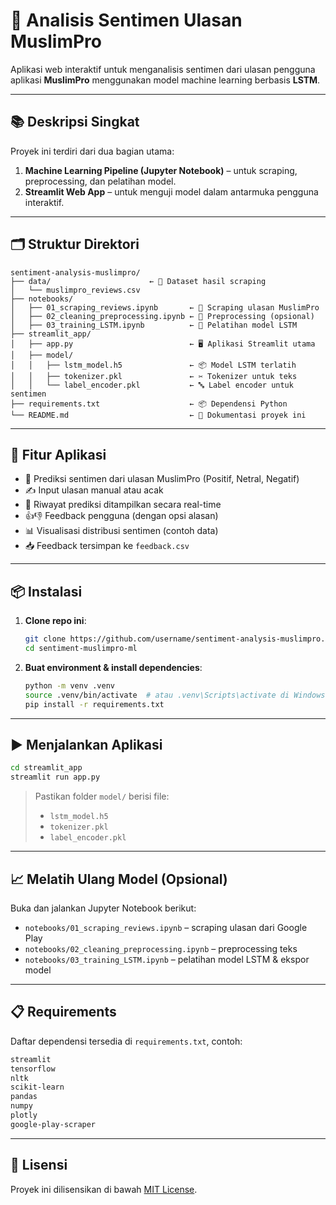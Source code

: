 # 🧠 Analisis Sentimen Ulasan MuslimPro

Aplikasi web interaktif untuk menganalisis sentimen dari ulasan pengguna aplikasi **MuslimPro** menggunakan model machine learning berbasis **LSTM**.

---

## 📚 Deskripsi Singkat

Proyek ini terdiri dari dua bagian utama:

1. **Machine Learning Pipeline (Jupyter Notebook)** – untuk scraping, preprocessing, dan pelatihan model.
2. **Streamlit Web App** – untuk menguji model dalam antarmuka pengguna interaktif.

---

## 🗂️ Struktur Direktori

```
sentiment-analysis-muslimpro/
├── data/                      ← 📂 Dataset hasil scraping
│   └── muslimpro_reviews.csv
├── notebooks/
│   ├── 01_scraping_reviews.ipynb       ← 💬 Scraping ulasan MuslimPro
│   ├── 02_cleaning_preprocessing.ipynb ← 🧹 Preprocessing (opsional)
│   ├── 03_training_LSTM.ipynb          ← 🧠 Pelatihan model LSTM
├── streamlit_app/
│   ├── app.py                          ← 🖥️ Aplikasi Streamlit utama
│   ├── model/
│   │   ├── lstm_model.h5               ← 📦 Model LSTM terlatih
│   │   ├── tokenizer.pkl               ← ✂️ Tokenizer untuk teks
│   │   └── label_encoder.pkl           ← 🔤 Label encoder untuk sentimen
├── requirements.txt                    ← 📦 Dependensi Python
└── README.md                           ← 📄 Dokumentasi proyek ini
```

---

## 🚀 Fitur Aplikasi

- 🎯 Prediksi sentimen dari ulasan MuslimPro (Positif, Netral, Negatif)
- ✍️ Input ulasan manual atau acak
- 📜 Riwayat prediksi ditampilkan secara real-time
- 👍👎 Feedback pengguna (dengan opsi alasan)
- 📊 Visualisasi distribusi sentimen (contoh data)
- 📥 Feedback tersimpan ke `feedback.csv`

---

## 📦 Instalasi

1. **Clone repo ini**:
   ```bash
   git clone https://github.com/username/sentiment-analysis-muslimpro.git
   cd sentiment-muslimpro-ml
   ```

2. **Buat environment & install dependencies**:
   ```bash
   python -m venv .venv
   source .venv/bin/activate  # atau .venv\Scripts\activate di Windows
   pip install -r requirements.txt
   ```

---

## ▶️ Menjalankan Aplikasi

```bash
cd streamlit_app
streamlit run app.py
```

> Pastikan folder `model/` berisi file:
>
> * `lstm_model.h5`
> * `tokenizer.pkl`
> * `label_encoder.pkl`

---

## 📈 Melatih Ulang Model (Opsional)

Buka dan jalankan Jupyter Notebook berikut:

* `notebooks/01_scraping_reviews.ipynb` – scraping ulasan dari Google Play
* `notebooks/02_cleaning_preprocessing.ipynb` – preprocessing teks
* `notebooks/03_training_LSTM.ipynb` – pelatihan model LSTM & ekspor model

---

## 📋 Requirements

Daftar dependensi tersedia di `requirements.txt`, contoh:

```txt
streamlit
tensorflow
nltk
scikit-learn
pandas
numpy
plotly
google-play-scraper
```

---


## 📄 Lisensi

Proyek ini dilisensikan di bawah [MIT License](LICENSE).